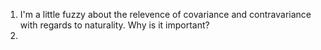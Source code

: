 1. I'm a little fuzzy about the relevence of covariance and contravariance with regards to naturality. Why is it important?
2.